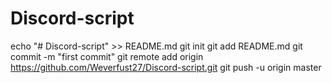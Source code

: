 # Discord-script
echo "# Discord-script" >> README.md
git init
git add README.md
git commit -m "first commit"
git remote add origin https://github.com/Weverfust27/Discord-script.git
git push -u origin master
